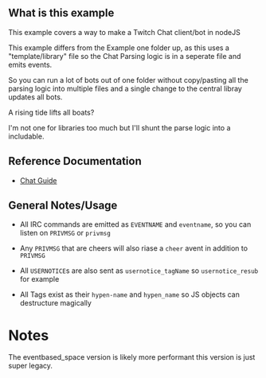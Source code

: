 ## What is this example

This example covers a way to make a Twitch Chat client/bot in nodeJS

This example differs from the Example one folder up, as this uses a "template/library" file so the Chat Parsing logic is in a seperate file and emits events.

So you can run a lot of bots out of one folder without copy/pasting all the parsing logic into multiple files and a single change to the central libray updates all bots.

A rising tide lifts all boats?

I'm not one for libraries too much but I'll shunt the parse logic into a includable.

## Reference Documentation

- [Chat Guide](https://dev.twitch.tv/docs/irc/guide)

## General Notes/Usage

- All IRC commands are emitted as `EVENTNAME` and `eventname`, so you can listen on `PRIVMSG` or `privmsg`
- Any `PRIVMSG` that are cheers will also riase a `cheer` avent in addition to `PRIVMSG`
- All `USERNOTICE`s are also sent as `usernotice_tagName` so `usernotice_resub` for example

- All Tags exist as their `hypen-name` and `hypen_name` so JS objects can destructure magically

# Notes

The eventbased_space version is likely more performant this version is just super legacy.
